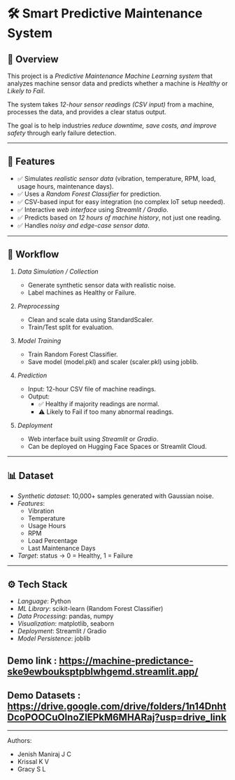 # 🛠 Smart Predictive Maintenance System  

## 📌 Overview  
This project is a *Predictive Maintenance Machine Learning system* that analyzes machine sensor data and predicts whether a machine is *Healthy* or *Likely to Fail*.  

The system takes *12-hour sensor readings (CSV input)* from a machine, processes the data, and provides a clear status output.  

The goal is to help industries *reduce downtime, save costs, and improve safety* through early failure detection.  

---

## 🚀 Features  
- ✅ Simulates *realistic sensor data* (vibration, temperature, RPM, load, usage hours, maintenance days).  
- ✅ Uses a *Random Forest Classifier* for prediction.  
- ✅ CSV-based input for easy integration (no complex IoT setup needed).  
- ✅ Interactive *web interface* using *Streamlit / Gradio*.  
- ✅ Predicts based on *12 hours of machine history*, not just one reading.  
- ✅ Handles *noisy and edge-case sensor data*.  

---

## 🔁 Workflow  

1. *Data Simulation / Collection*  
   - Generate synthetic sensor data with realistic noise.  
   - Label machines as Healthy or Failure.  

2. *Preprocessing*  
   - Clean and scale data using StandardScaler.  
   - Train/Test split for evaluation.  

3. *Model Training*  
   - Train Random Forest Classifier.  
   - Save model (model.pkl) and scaler (scaler.pkl) using joblib.  

4. *Prediction*  
   - Input: 12-hour CSV file of machine readings.  
   - Output:  
     - ✅ Healthy if majority readings are normal.  
     - ⚠ Likely to Fail if too many abnormal readings.  

5. *Deployment*  
   - Web interface built using *Streamlit* or *Gradio*.  
   - Can be deployed on Hugging Face Spaces or Streamlit Cloud.  

---

## 📊 Dataset  
- *Synthetic dataset*: 10,000+ samples generated with Gaussian noise.  
- *Features*:  
  - Vibration  
  - Temperature  
  - Usage Hours  
  - RPM  
  - Load Percentage  
  - Last Maintenance Days  
- *Target*: status → 0 = Healthy, 1 = Failure  

---

## ⚙ Tech Stack  
- *Language*: Python  
- *ML Library*: scikit-learn (Random Forest Classifier)  
- *Data Processing*: pandas, numpy  
- *Visualization*: matplotlib, seaborn  
- *Deployment*: Streamlit / Gradio  
- *Model Persistence*: joblib

## Demo link : https://machine-predictance-ske9ewbouksptpblwhgemd.streamlit.app/
## Demo Datasets : https://drive.google.com/drive/folders/1n14DnhtDcoPOOCuOInoZIEPkM6MHARaj?usp=drive_link

---

Authors:
- Jenish Maniraj J C
- Krissal K V 
- Gracy S L

